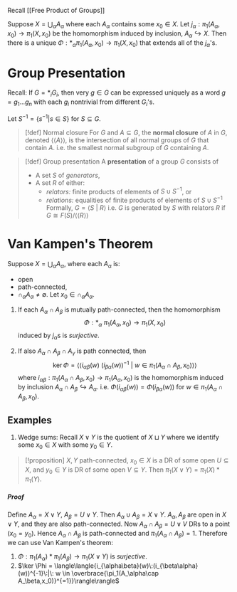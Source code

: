 Recall [[Free Product of Groups]]

Suppose $X = \bigcup_\alpha A_\alpha$ where each $A_\alpha$ contains some $x_0 \in X$. Let $j_\alpha:\pi_1(A_\alpha,x_0) \to \pi_1(X,x_0)$ be the homomorphism induced by inclusion, $A_\alpha \hookrightarrow X$.
Then there is a unique $\Phi:*_\alpha \pi_1(A_\alpha,x_0) \to \pi_1(X,x_0)$ that extends all of the $j_\alpha$'s. 

# Group Presentation

Recall: If $G = \ast_i G_i$, then very $g \in G$ can be expressed uniquely as a word $g = g_1...g_n$ with each $g_i$ nontrivial from different $G_i$'s.

Let $S^{-1}= \{s^{-1} | s \in S\}$ for $S \subseteq G$.

>[!def] Normal closure
>For $G$ and $A \subseteq G$, the **normal closure** of $A$ in $G$, denoted $\langle\langle A\rangle\rangle$, is the intersection of all normal groups of $G$ that contain $A$. i.e. the smallest normal subgroup of $G$ containing $A$.

>[!def] Group presentation
>A **presentation** of a group $G$ consists of 
>- A set $S$ of *generators*,
>- A set $R$ of either:
>	- *relators:* finite products of elements of $S \cup S^{-1}$, or
>	- *relations:* equalities of finite products of elements of $S \cup S^{-1}$
>Formally, $G = \langle S \:|\: R\rangle$ i.e. $G$ is generated by $S$ with relators $R$ if $G \cong F(S) / \langle\langle R \rangle \rangle$


# Van Kampen's Theorem

Suppose $X = \bigcup_\alpha A_\alpha$, where each $A_\alpha$ is:
- open
- path-connected,
- $\cap_\alpha A_\alpha \neq \emptyset$.
Let $x_0 \in \cap_\alpha A_\alpha$.

1. If each $A_\alpha \cap A_\beta$ is mutually path-connected, then the homomorphism $$\Phi:\ast_\alpha\:\pi_1(A_\alpha,x_0) \to \pi_1(X,x_0)$$
   induced by $j_\alpha$s is *surjective*.

2. If also $A_\alpha \cap A_\beta \cap A_\gamma$ is path connected, then $$\ker \Phi = \langle\langle i_{\alpha\beta}(w)\:(i_{\beta\alpha}(w))^{-1}\:|\: w \in \pi_1(A_\alpha\cap A_\beta,x_0)\rangle\rangle$$ where $i_{\alpha\beta}: \pi_1(A_\alpha \cap A_\beta,x_0) \to \pi_1(A_\alpha,x_0)$ is the homomorphism induced by inclusion $A_\alpha\cap A_\beta \hookrightarrow A_\alpha$. 
   i.e. $\Phi (i_{\alpha\beta}(w)) = \Phi(i_{\beta\alpha}(w))$ for $w \in \pi_1(A_\alpha\cap A_\beta,x_0)$.


## Examples

1. Wedge sums: Recall $X \vee Y$ is the quotient of $X \sqcup Y$ where we identify some $x_0\in X$ with some $y_0 \in Y$.

>[!proposition] 
>$X,Y$ path-connected, $x_0 \in X$ is a DR of some open $U \subseteq X$, and $y_0 \in Y$ is DR of some open $V \subseteq Y$. Then $\pi_1(X \vee Y) = \pi_1(X) \ast \pi_1(Y)$.
##### Proof
Define $A_\alpha = X \vee Y$, $A_\beta= U \vee Y$. Then $A_\alpha \cup A_\beta = X \vee Y$. $A_\alpha, A_\beta$ are open in $X \vee Y$, and they are also path-connected.
Now $A_\alpha \cap A_\beta = U \vee V$ DRs to a point $(x_0=y_0)$. Hence $A_\alpha \cap A_\beta$ is path-connected and $\pi_1(A_\alpha \cap A_\beta) = 1$. Therefore we can use Van Kampen's theorem:

1. $\Phi: \pi_1(A_\alpha) \ast \pi_1 (A_\beta) \to \pi_1(X\vee Y)$ is *surjective*.
2. $\ker \Phi = \langle\langle{i_{\alpha\beta}(w)\:(i_{\beta\alpha}(w))^{-1}\:|\: w \in \overbrace{\pi_1(A_\alpha\cap A_\beta,x_0)}^{=1}}\rangle\rangle$